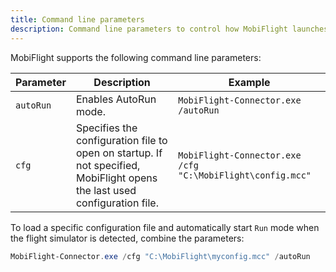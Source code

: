 ```yaml
---
title: Command line parameters
description: Command line parameters to control how MobiFlight launches.
---
```


MobiFlight supports the following command line parameters:

| Parameter | Description                                                                                                               | Example                                                    |
| --------- | ------------------------------------------------------------------------------------------------------------------------- | ---------------------------------------------------------- |
| `autoRun` | Enables AutoRun mode.                                                                                                     | `MobiFlight-Connector.exe /autoRun`                        |
| `cfg`     | Specifies the configuration file to open on startup. If not specified, MobiFlight opens the last used configuration file. | `MobiFlight-Connector.exe /cfg "C:\MobiFlight\config.mcc"` |

To load a specific configuration file and automatically start `Run` mode when the flight simulator is detected, combine the parameters:

```powershell
MobiFlight-Connector.exe /cfg "C:\MobiFlight\myconfig.mcc" /autoRun
```
